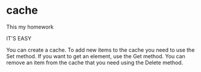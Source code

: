 # cache
This my homework

IT'S EASY

You can create a cache. To add new items to the cache you need to use the Set method. If you want to get an element, use the Get method. You can remove an item from the cache that you need using the Delete method.